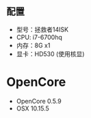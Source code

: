 ## 配置

- 型号：拯救者14ISK
- CPU: i7-6700hq
- 内存：8G x1
- 显卡：HD530 (使用核显)


# OpenCore
- OpenCore 0.5.9
- OSX 10.15.5